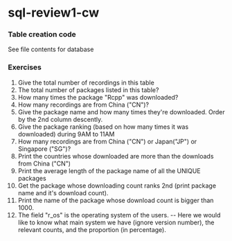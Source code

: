 # sql-review1-cw


### Table creation code
See file contents for database

### Exercises

1) Give the total number of recordings in this table
2) The total number of packages listed in this table?
3) How many times the package "Rcpp" was downloaded?
4) How many recordings are from China ("CN")?
5) Give the package name and how many times they're downloaded. Order by the 2nd column descently.
6) Give the package ranking (based on how many times it was downloaded) during 9AM to 11AM
7) How many recordings are from China ("CN") or Japan("JP") or Singapore ("SG")?
8) Print the countries whose downloaded are more than the downloads from China ("CN")
9) Print the average length of the package name of all the UNIQUE packages
10) Get the package whose downloading count ranks 2nd (print package name and it's download count).
11) Print the name of the package whose download count is bigger than 1000.
12) The field "r_os" is the operating system of the users.
    -- 	Here we would like to know what main system we have (ignore version number), the relevant counts, and the proportion (in percentage).

